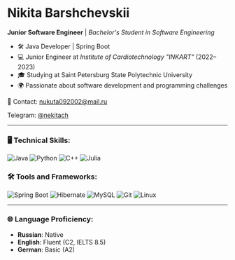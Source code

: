 # Nikita Barshchevskii

**Junior Software Engineer** | *Bachelor's Student in Software Engineering*  
- 🛠 Java Developer | Spring Boot  
- 💻 Junior Engineer at *Institute of Cardiotechnology "INKART"* (2022–2023)  
- 🎓 Studying at Saint Petersburg State Polytechnic University  
- 🌍 Passionate about software development and programming challenges

📧 Contact: [nukuta092002@mail.ru](mailto:nukuta092002@mail.ru)

Telegram: [@nekitach](https://t.me/nekitach)

---

### 🖥️ Technical Skills:
![Java](https://img.shields.io/badge/Java-ED8B00?style=for-the-badge&logo=java&logoColor=white)
![Python](https://img.shields.io/badge/Python-3776AB?style=for-the-badge&logo=python&logoColor=white)
![C++](https://img.shields.io/badge/C++-00599C?style=for-the-badge&logo=cplusplus&logoColor=white)
![Julia](https://img.shields.io/badge/Julia-9558B2?style=for-the-badge&logo=julia&logoColor=white)

### 🛠 Tools and Frameworks:
![Spring Boot](https://img.shields.io/badge/Spring_Boot-6DB33F?style=for-the-badge&logo=spring-boot&logoColor=white)
![Hibernate](https://img.shields.io/badge/Hibernate-59666C?style=for-the-badge&logo=Hibernate&logoColor=white)
![MySQL](https://img.shields.io/badge/MySQL-4479A1?style=for-the-badge&logo=mysql&logoColor=white)
![Git](https://img.shields.io/badge/Git-F05032?style=for-the-badge&logo=git&logoColor=white)
![Linux](https://img.shields.io/badge/Linux-FCC624?style=for-the-badge&logo=linux&logoColor=black)

---

### 🌐 Language Proficiency:
- **Russian**: Native
- **English**: Fluent (C2, IELTS 8.5)
- **German**: Basic (A2)
